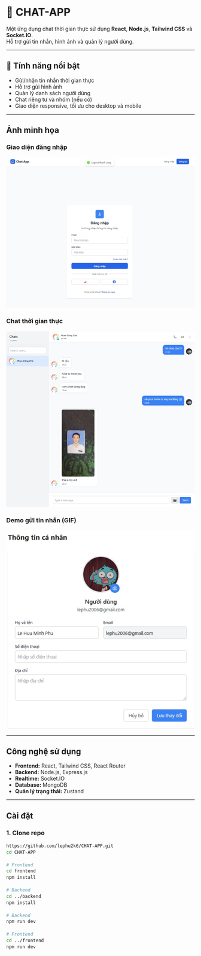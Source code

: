 # 💬 CHAT-APP

Một ứng dụng chat thời gian thực sử dụng **React**, **Node.js**, **Tailwind CSS** và **Socket.IO**.  
Hỗ trợ gửi tin nhắn, hình ảnh và quản lý người dùng.

---

## 🚀 Tính năng nổi bật

- Gửi/nhận tin nhắn thời gian thực
- Hỗ trợ gửi hình ảnh
- Quản lý danh sách người dùng
- Chat riêng tư và nhóm (nếu có)
- Giao diện responsive, tối ưu cho desktop và mobile

---

##  Ảnh minh họa

### Giao diện đăng nhập
![Login screen](frontend/src/assets/login.png)

### Chat thời gian thực
![Chat screen](frontend/src/assets/chat.png)

### Demo gửi tin nhắn (GIF)
![Chat demo](frontend/src/assets/info.png)

---

##  Công nghệ sử dụng

- **Frontend:** React, Tailwind CSS, React Router  
- **Backend:** Node.js, Express.js  
- **Realtime:** Socket.IO  
- **Database:** MongoDB  
- **Quản lý trạng thái:** Zustand  

---

##  Cài đặt

### 1. Clone repo

```bash
https://github.com/lephu2k6/CHAT-APP.git
cd CHAT-APP

# Frontend
cd frontend
npm install

# Backend
cd ../backend
npm install

# Backend
npm run dev

# Frontend
cd ../frontend
npm run dev

